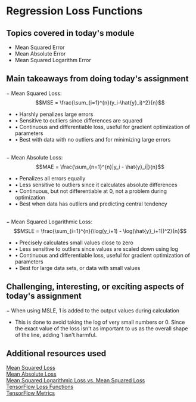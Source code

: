 # Regression Loss Functions

## Topics covered in today's module
* Mean Squared Error
* Mean Absolute Error
* Mean Squared Logarithm Error

## Main takeaways from doing today's assignment
&minus; Mean Squared Loss: $$MSE = \frac{\sum_{i=1}^{n}(y_i-\hat{y}_i)^2}{n}$$
- &bull; Harshly penalizes large errors
- &bull; Sensitive to outliers since differences are squared
- &bull; Continuous and differentiable loss, useful for gradient optimization of parameters
- &bull; Best with data with no outliers and for minimizing large errors
<br></br>

&minus; Mean Absolute Loss: $$MAE = \frac{\sum_{n=1}^{n}|y_i - \hat{y}_i|}{n}$$ 
- &bull; Penalizes all errors equally
- &bull; Less sensitive to outliers since it calculates absolute differences
- &bull; Continuous, but not differentiable at 0, not a problem during optimization
- &bull; Best when data has outliers and predicting central tendency
<br></br>

&minus; Mean Squared Logarithmic Loss: $$MSLE = \frac{\sum_{i=1}^{n}(\log(y_i+1) - \log(\hat{y}_i+1))^2}{n}$$
- &bull; Precisely calculates small values close to zero
- &bull; Less sensitive to outliers since values are scaled down using log
- &bull; Continuous and differentiable loss, useful for gradient optimization of parameters
- &bull; Best for large data sets, or data with small values

## Challenging, interesting, or exciting aspects of today's assignment
&minus; When using MSLE, 1 is added to the output values during calculation
- This is done to avoid taking the log of very small numbers or 0. Since the exact value of the loss isn't as important to us as the overall shape of the line, adding 1 isn't harmful.

## Additional resources used 
[Mean Squared Loss](https://www.geeksforgeeks.org/ml-common-loss-functions/) \
[Mean Absolute Loss](https://www.geeksforgeeks.org/how-to-measure-the-mean-absolute-error-mae-in-pytorch/) \
[Mean Squared Logarithmic Loss vs. Mean Squared Loss](https://builtin.com/data-science/msle-vs-mse) \
[TensorFlow Loss Functions](https://www.tensorflow.org/api_docs/python/tf/keras/losses) \
[TensorFlow Metrics](https://www.tensorflow.org/api_docs/python/tf/keras/metrics)
